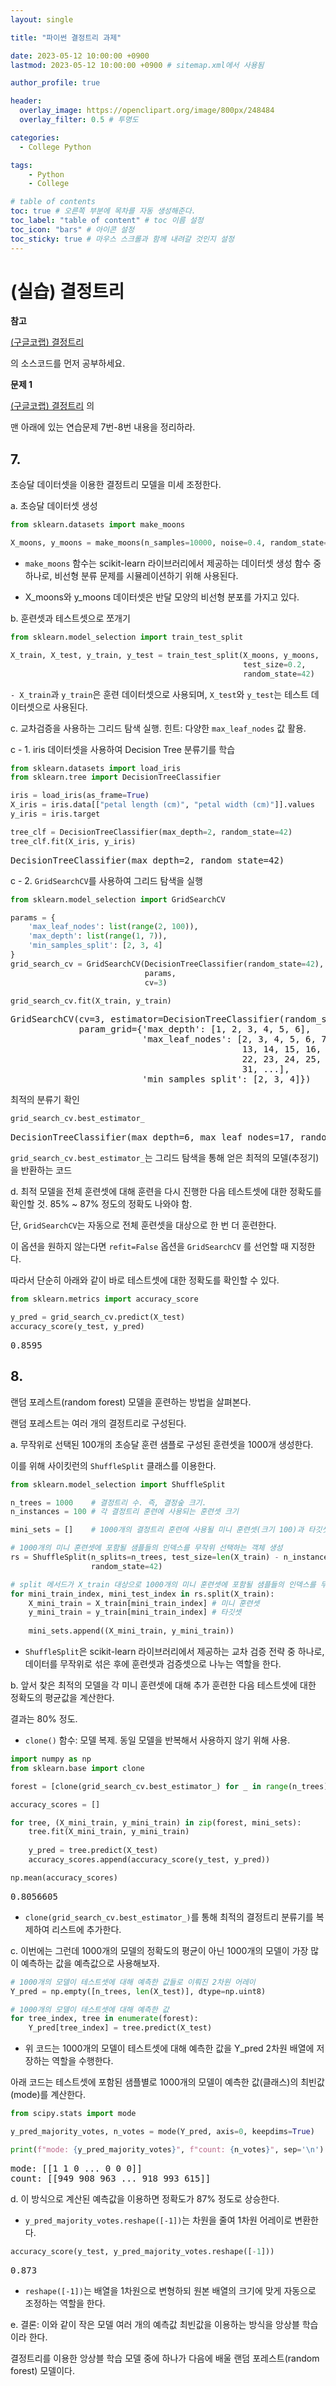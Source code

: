 ```yaml
---
layout: single

title: "파이썬 결정트리 과제"

date: 2023-05-12 10:00:00 +0900
lastmod: 2023-05-12 10:00:00 +0900 # sitemap.xml에서 사용됨

author_profile: true

header:
  overlay_image: https://openclipart.org/image/800px/248484
  overlay_filter: 0.5 # 투명도

categories: 
  - College Python

tags: 
    - Python
    - College

# table of contents
toc: true # 오른쪽 부분에 목차를 자동 생성해준다.
toc_label: "table of content" # toc 이름 설정
toc_icon: "bars" # 아이콘 설정
toc_sticky: true # 마우스 스크롤과 함께 내려갈 것인지 설정
---
```


# (실습) 결정트리


**참고**



[(구글코랩) 결정트리](https://colab.research.google.com/github/codingalzi/handson-ml3/blob/master/notebooks/code_decision_trees.ipynb)

의 소스코드를 먼저 공부하세요.


**문제 1**


[(구글코랩) 결정트리](https://colab.research.google.com/github/codingalzi/handson-ml3/blob/master/notebooks/code_decision_trees.ipynb) 의

맨 아래에 있는 연습문제 7번-8번 내용을 정리하라.


## 7.


초승달 데이터셋을 이용한 결정트리 모델을 미세 조정한다.


a. 초승달 데이터셋 생성



```python
from sklearn.datasets import make_moons

X_moons, y_moons = make_moons(n_samples=10000, noise=0.4, random_state=42)
```

- `make_moons` 함수는 scikit-learn 라이브러리에서 제공하는 데이터셋 생성 함수 중 하나로, 비선형 분류 문제를 시뮬레이션하기 위해 사용된다.

- X_moons와 y_moons 데이터셋은 반달 모양의 비선형 분포를 가지고 있다.


b. 훈련셋과 테스트셋으로 쪼개기



```python
from sklearn.model_selection import train_test_split

X_train, X_test, y_train, y_test = train_test_split(X_moons, y_moons,
                                                    test_size=0.2,
                                                    random_state=42)
```

`- X_train`과 `y_train`은 훈련 데이터셋으로 사용되며, `X_test`와 `y_test`는 테스트 데이터셋으로 사용된다.


c. 교차검증을 사용하는 그리드 탐색 실행. 힌트: 다양한 `max_leaf_nodes` 값 활용.


c - 1. iris 데이터셋을 사용하여 Decision Tree 분류기를 학습



```python
from sklearn.datasets import load_iris
from sklearn.tree import DecisionTreeClassifier

iris = load_iris(as_frame=True)
X_iris = iris.data[["petal length (cm)", "petal width (cm)"]].values
y_iris = iris.target

tree_clf = DecisionTreeClassifier(max_depth=2, random_state=42)
tree_clf.fit(X_iris, y_iris)
```

<pre>
DecisionTreeClassifier(max_depth=2, random_state=42)
</pre>
c - 2. `GridSearchCV`를 사용하여 그리드 탐색을 실행



```python
from sklearn.model_selection import GridSearchCV

params = {
    'max_leaf_nodes': list(range(2, 100)),
    'max_depth': list(range(1, 7)),
    'min_samples_split': [2, 3, 4]
}
grid_search_cv = GridSearchCV(DecisionTreeClassifier(random_state=42),
                              params,
                              cv=3)

grid_search_cv.fit(X_train, y_train)
```

<pre>
GridSearchCV(cv=3, estimator=DecisionTreeClassifier(random_state=42),
             param_grid={'max_depth': [1, 2, 3, 4, 5, 6],
                         'max_leaf_nodes': [2, 3, 4, 5, 6, 7, 8, 9, 10, 11, 12,
                                            13, 14, 15, 16, 17, 18, 19, 20, 21,
                                            22, 23, 24, 25, 26, 27, 28, 29, 30,
                                            31, ...],
                         'min_samples_split': [2, 3, 4]})
</pre>
최적의 분류기 확인



```python
grid_search_cv.best_estimator_
```

<pre>
DecisionTreeClassifier(max_depth=6, max_leaf_nodes=17, random_state=42)
</pre>
`grid_search_cv.best_estimator_`는 그리드 탐색을 통해 얻은 최적의 모델(추정기)을 반환하는 코드


d. 최적 모델을 전체 훈련셋에 대해 훈련을 다시 진행한 다음 테스트셋에 대한 정확도를 확인할 것. 85% ~ 87% 정도의 정확도 나와야 함.


단, `GridSearchCV`는 자동으로 전체 훈련셋을 대상으로 한 번 더 훈련한다.

이 옵션을 원하지 않는다면 `refit=False` 옵션을 `GridSearchCV` 를 선언할 때 지정한다.

따라서 단순히 아래와 같이 바로 테스트셋에 대한 정확도를 확인할 수 있다.



```python
from sklearn.metrics import accuracy_score

y_pred = grid_search_cv.predict(X_test)
accuracy_score(y_test, y_pred)
```

<pre>
0.8595
</pre>
## 8.


랜덤 포레스트(random forest) 모델을 훈련하는 방법을 살펴본다.

랜덤 포레스트는 여러 개의 결정트리로 구성된다.


a. 무작위로 선택된 100개의 초승달 훈련 샘플로 구성된 훈련셋을 1000개 생성한다.

이를 위해 사이킷런의 `ShuffleSplit` 클래스를 이용한다.



```python
from sklearn.model_selection import ShuffleSplit

n_trees = 1000    # 결정트리 수. 즉, 결정숲 크기.
n_instances = 100 # 각 결정트리 훈련에 사용되는 훈련셋 크기

mini_sets = []    # 1000개의 결정트리 훈련에 사용될 미니 훈련셋(크기 100)과 타깃셋 튜플들의 리스트 저장

# 1000개의 미니 훈련셋에 포함될 샘플들의 인덱스를 무작위 선택하는 객체 생성
rs = ShuffleSplit(n_splits=n_trees, test_size=len(X_train) - n_instances,
                  random_state=42)

# split 메서드가 X_train 대상으로 1000개의 미니 훈련셋에 포함될 샘플들의 인덱스를 무작위 선택
for mini_train_index, mini_test_index in rs.split(X_train): 
    X_mini_train = X_train[mini_train_index] # 미니 훈련셋
    y_mini_train = y_train[mini_train_index] # 타깃셋
    
    mini_sets.append((X_mini_train, y_mini_train))
```

- `ShuffleSplit`은 scikit-learn 라이브러리에서 제공하는 교차 검증 전략 중 하나로, 데이터를 무작위로 섞은 후에 훈련셋과 검증셋으로 나누는 역할을 한다.


b. 앞서 찾은 최적의 모델을 각 미니 훈련셋에 대해 추가 훈련한 다음 테스트셋에 대한 정확도의 평균값을 계산한다.

결과는 80% 정도.



- `clone()` 함수: 모델 복제. 동일 모델을 반복해서 사용하지 않기 위해 사용.



```python
import numpy as np
from sklearn.base import clone

forest = [clone(grid_search_cv.best_estimator_) for _ in range(n_trees)]

accuracy_scores = []

for tree, (X_mini_train, y_mini_train) in zip(forest, mini_sets):
    tree.fit(X_mini_train, y_mini_train)
    
    y_pred = tree.predict(X_test)
    accuracy_scores.append(accuracy_score(y_test, y_pred))

np.mean(accuracy_scores)
```

<pre>
0.8056605
</pre>
- `clone(grid_search_cv.best_estimator_)`를 통해 최적의 결정트리 분류기를 복제하여 리스트에 추가한다.


c. 이번에는 그런데 1000개의 모델의 정확도의 평균이 아닌 1000개의 모델이 가장 많이 예측하는 값을 예측값으로 사용해보자.



```python
# 1000개의 모델이 테스트셋에 대해 예측한 값들로 이뤄진 2차원 어레이
Y_pred = np.empty([n_trees, len(X_test)], dtype=np.uint8)

# 1000개의 모델이 테스트셋에 대해 예측한 값
for tree_index, tree in enumerate(forest):
    Y_pred[tree_index] = tree.predict(X_test)
```

- 위 코드는 1000개의 모델이 테스트셋에 대해 예측한 값을 Y_pred 2차원 배열에 저장하는 역할을 수행한다.


아래 코드는 테스트셋에 포함된 샘플별로 1000개의 모델이 예측한 값(클래스)의 최빈값(mode)를 계산한다.



```python
from scipy.stats import mode

y_pred_majority_votes, n_votes = mode(Y_pred, axis=0, keepdims=True)
```


```python
print(f"mode: {y_pred_majority_votes}", f"count: {n_votes}", sep='\n')
```

<pre>
mode: [[1 1 0 ... 0 0 0]]
count: [[949 908 963 ... 918 993 615]]
</pre>
d. 이 방식으로 계산된 예측값을 이용하면 정확도가 87% 정도로 상승한다.



- `y_pred_majority_votes.reshape([-1])`는 차원을 줄여 1차원 어레이로 변환한다.



```python
accuracy_score(y_test, y_pred_majority_votes.reshape([-1]))
```

<pre>
0.873
</pre>
- `reshape([-1])`는 배열을 1차원으로 변형하되 원본 배열의 크기에 맞게 자동으로 조정하는 역할을 한다.


e. 결론: 이와 같이 작은 모델 여러 개의 예측값 최빈값을 이용하는 방식을 앙상블 학습이라 한다.

결정트리를 이용한 앙상블 학습 모델 중에 하나가 다음에 배울 랜덤 포레스트(random forest) 모델이다.
